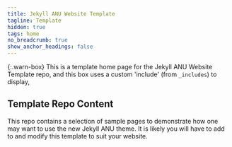 ```yaml
---
title: Jekyll ANU Website Template
tagline: Template
hidden: true
tags: home
no_breadcrumb: true
show_anchor_headings: false
---
```


{:.warn-box}
This is a template home page for the Jekyll ANU Website Template repo, and this box uses a custom 'include' (from `_includes`) to display,

## Template Repo Content

This repo contains a selection of sample pages to demonstrate how one may want to use the new Jekyll ANU theme. It is likely you will have to add to and modify this template to suit your website.


